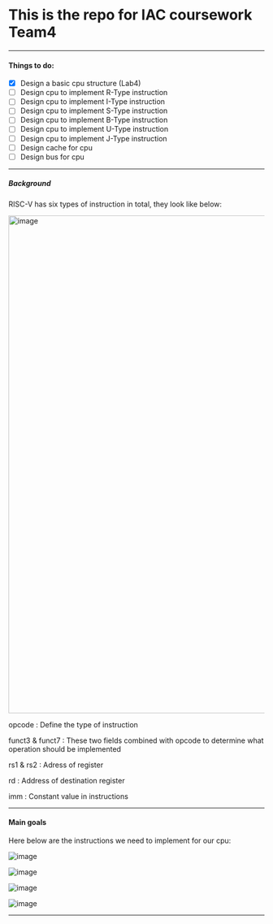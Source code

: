 # This is the repo for IAC coursework Team4

---
#### Things to do:

- [x] Design a basic cpu structure (Lab4)
- [ ] Design cpu to implement R-Type instruction
- [ ] Design cpu to implement I-Type instruction
- [ ] Design cpu to implement S-Type instruction
- [ ] Design cpu to implement B-Type instruction
- [ ] Design cpu to implement U-Type instruction
- [ ] Design cpu to implement J-Type instruction
- [ ] Design cache for cpu
- [ ] Design bus for cpu

---

##### Background 

RISC-V has six types of instruction in total, they look like below:

<img width="980" alt="image" src="https://user-images.githubusercontent.com/100481494/202711466-7f65dcc5-bfb9-4e0a-81c8-e62fcbe05be8.png">


opcode
: Define the type of instruction

funct3 & funct7
: These two fields combined with opcode to determine what operation should be implemented 

rs1 & rs2
: Adress of register

rd
: Address of destination register

imm
: Constant value in instructions

---

#### Main goals

Here below are the instructions we need to implement for our cpu:

![image](https://user-images.githubusercontent.com/100481494/204151552-ba9afd53-3290-406c-8eb3-53838dd7fded.png)

![image](https://user-images.githubusercontent.com/100481494/204151576-7a491f7a-15b3-4643-bd93-9ce5f26ca807.png)

![image](https://user-images.githubusercontent.com/100481494/204151582-6e0c5199-ebec-4b87-8e10-4d74f9712004.png)

![image](https://user-images.githubusercontent.com/100481494/204151590-c6d6057b-8492-4645-b08e-7ec69c5a3d50.png)

---







